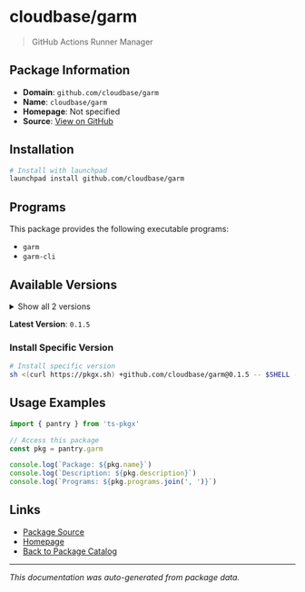 # cloudbase/garm

> GitHub Actions Runner Manager

## Package Information

- **Domain**: `github.com/cloudbase/garm`
- **Name**: `cloudbase/garm`
- **Homepage**: Not specified
- **Source**: [View on GitHub](https://github.com/pkgxdev/pantry/tree/main/projects/github.com/cloudbase/garm/package.yml)

## Installation

```bash
# Install with launchpad
launchpad install github.com/cloudbase/garm
```

## Programs

This package provides the following executable programs:

- `garm`
- `garm-cli`

## Available Versions

<details>
<summary>Show all 2 versions</summary>

- `0.1.5`, `0.1.4`

</details>

**Latest Version**: `0.1.5`

### Install Specific Version

```bash
# Install specific version
sh <(curl https://pkgx.sh) +github.com/cloudbase/garm@0.1.5 -- $SHELL -i
```

## Usage Examples

```typescript
import { pantry } from 'ts-pkgx'

// Access this package
const pkg = pantry.garm

console.log(`Package: ${pkg.name}`)
console.log(`Description: ${pkg.description}`)
console.log(`Programs: ${pkg.programs.join(', ')}`)
```

## Links

- [Package Source](https://github.com/pkgxdev/pantry/tree/main/projects/github.com/cloudbase/garm/package.yml)
- [Homepage](#)
- [Back to Package Catalog](../package-catalog.md)

---

*This documentation was auto-generated from package data.*
